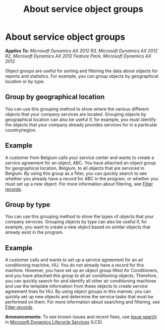 ﻿---
title: About service object groups
TOCTitle: About service object groups
ms:assetid: 6c119759-8960-4e76-bda8-34d03d23e339
ms:mtpsurl: https://technet.microsoft.com/en-us/library/Aa571197(v=AX.60)
ms:contentKeyID: 36057998
ms.date: 04/18/2014
mtps_version: v=AX.60
---

# About service object groups 


_**Applies To:** Microsoft Dynamics AX 2012 R3, Microsoft Dynamics AX 2012 R2, Microsoft Dynamics AX 2012 Feature Pack, Microsoft Dynamics AX 2012_

Object groups are useful for sorting and filtering the data about objects for reports and statistics. For example, you can group objects by geographical location or by type.

## Group by geographical location

You can use this grouping method to show where the various different objects that your company services are located. Grouping objects by geographical location can also be useful if, for example, you must identify the objects that your company already provides services for in a particular country/region.

## Example

A customer from Belgium calls your service center and wants to create a service agreement for an object, ABC. You have attached an object group for geographical location, Belgium, to all objects that are serviced in Belgium. By using this group as a filter, you can quickly search to see whether you already have a record for ABC in the program, or whether you must set up a new object. For more information about filtering, see [Filter records](filter-records.md).

## Group by type

You can use this grouping method to show the types of objects that your company services. Grouping objects by type can also be useful if, for example, you want to create a new object based on similar objects that already exist in the program.

## Example

A customer calls and wants to set up a service agreement for an air conditioning machine, HIJ. You do not already have a record for this machine. However, you have set up an object group titled Air Conditioners, and you have attached this group to all air conditioning objects. Therefore, you can quickly search for and identify all other air conditioning machines and use the template information from these objects to create service agreement lines for HIJ. By using object groups in this manner, you can quickly set up new objects and determine the service tasks that must be performed on them. For more information about searching and filtering, see [Filter records](filter-records.md).

  
**Announcements:** To see known issues and recent fixes, use [Issue search](http://go.microsoft.com/fwlink/?linkid=389258) in [Microsoft Dynamics Lifecycle Services](http://go.microsoft.com/fwlink/?linkid=306505) (LCS).

